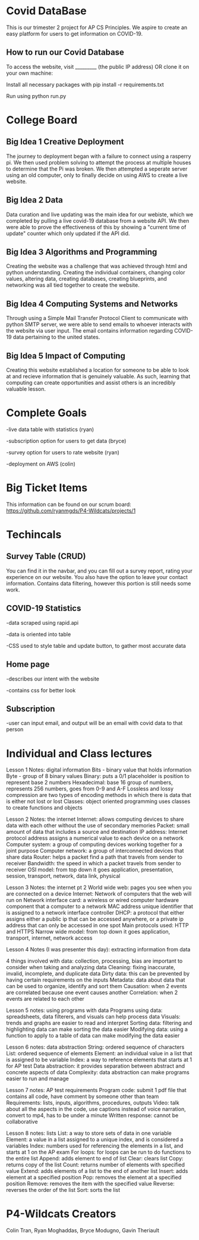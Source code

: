 
# Covid DataBase
This is our trimester 2 project for AP CS Principles. We aspire to create an easy platform for users to get information on COVID-19.

## How to run our Covid Database
To access the website, visit _________ (the public IP address) OR clone it on your own machine:

Install all necessary packages with pip install -r requirements.txt

Run using python run.py

# College Board

## Big Idea 1 Creative Deployment
The journey to deployment began with a failure to connect using a rasperry pi. We then used problem solving to attempt the process at multiple houses to determine that the Pi was broken. We then attempted a seperate server using an old computer, only to finally decide on using AWS to create a live website.

## Big Idea 2 Data
Data curation and live updating was the main idea for our webiste, which we completed by pulling a live covid-19 database from a website API. We then were able to prove the effectiveness of this by showing a "current time of update" counter which only updated if the API did.

## Big Idea 3 Algorithms and Programming
Creating the website was a challenge that was achieved through html and python understanding. Creating the individual containers, changing color values, altering data, creating databases, creating blueprints, and networking was all tied together to create the website.

## Big Idea 4 Computing Systems and Networks
Through using a Simple Mail Transfer Protocol Client to communicate with python SMTP server, we were able to send emails to whoever interacts with the website via user input. The email contains information regarding COVID-19 data pertaining to the united states.

## Big Idea 5 Impact of Computing
Creating this website established a location for someone to be able to look at and recieve information that is genuinely valuable. As such, learning that computing can create opportunities and assist others is an incredibly valuable lesson.

# Complete Goals
-live data table with statistics (ryan)

-subscription option for users to get data (bryce)

-survey option for users to rate website (ryan)

-deployment on AWS (colin)



# Big Ticket Items
This information can be found on our scrum board: https://github.com/ryanmgds/P4-Wildcats/projects/1 



# Techincals

## Survey Table (CRUD)
You can find it in the navbar, and you can fill out a survey report, rating your experience on our website. You also have the option to leave your contact information. Contains data filtering, however this portion is still needs some work.

## COVID-19 Statistics
-data scraped using rapid.api

-data is oriented into table

-CSS used to style table and update button, to gather most accurate data

## Home page
-describes our intent with the website

-contains css for better look

## Subscription
-user can input email, and output will be an email with covid data to that person


# Individual and Class lectures
Lesson 1 Notes: digital information
Bits - binary value that holds information
Byte - group of 8 binary values
Binary: puts a 0/1 placeholder is position to represent base 2 numbers
Hexadecimal: base 16 group of numbers, represents 256 numbers, goes from 0-9 and A-F
Lossless and lossy compression are two types of encoding methods in which there is data that is either not lost or lost
Classes: object oriented programming uses classes to create functions and objects

Lesson 2 Notes: the internet
Internet: allows computing devices to share data with each other without the use of secondary memories
Packet: small amount of data that includes a source and destination
IP address: Internet protocol address assigns a numerical value to each device on a network
Computer system: a group of computing devices working together for a joint purpose
Computer network: a group of interconnected devices that share data
Router: helps a packet find a path that travels from sender to receiver
Bandwidth: the speed in which a packet travels from sender to receiver
OSI model: from top down it goes application, presentation, session, transport, network, data link, physical

Lesson 3 Notes: the internet pt 2
World wide web: pages you see when you are connected on a device
Internet: Network of computers that the web will run on
Network interface card: a wireless or wired computer hardware component that a computer to a network 
MAC address unique identifier that is assigned to a network interface controller
DHCP: a protocol that either assigns either a public ip that can be accessed anywhere, or a private ip address that can only be accessed in one spot
Main protocols used: HTTP and HTTPS 
Narrow wide model: from top down it goes application, transport, internet, network access

Lesson 4 Notes (I was presenter this day): extracting information from data

4 things involved with data: collection, processing, bias are important to consider when taking and analyzing data
Cleaning: fixing inaccurate, invalid, incomplete, and duplicate data
Dirty data: this can be prevented by having certain requirements on the inputs
Metadata: data about data that can be used to organize, identify and sort them
Causation: when 2 events are correlated because one event causes another
Correlation: when 2 events are related to each other 

Lesson 5 notes:  using programs with data
Programs using data: spreadsheets, data filterers, and visuals can help process data
Visuals: trends and graphs are easier to read and interpret 
Sorting data: filtering and highlighting data can make sorting the data easier
Modifying data: using a function to apply to a table of data can make modifying the data easier

Lesson 6 notes: data abstraction
String: ordered sequence of characters
List: ordered sequence of elements
Element: an individual value in a list that is assigned to be variable
Index: a way to reference elements that starts at 1 for AP test
Data abstraction: it provides separation between abstract and concrete aspects of data
Complexity: data abstraction can make programs easier to run and manage

Lesson 7 notes: AP test requirements
Program code: submit 1 pdf file that contains all code, have comment by someone other than team
Requirements: lists, inputs, algorithms, procedures, outputs
Video: talk about all the aspects in the code, use captions instead of voice narration, convert to mp4, has to be under a minute
Written response: cannot be collaborative

Lesson 8 notes: lists
List: a way to store sets of data in one variable
Element: a value in a list assigned to a unique index, and is considered a variables
Index: numbers used for referencing the elements in a list, and starts at 1 on the AP exam
For loops: for loops can be run to do functions to the entire list
Append: adds element to end of list
Clear: clears list
Copy: returns copy of the list
Count: returns number of elements with specified value
Extend: adds elements of a list to the end of another list
Insert: adds element at a specified position
Pop: removes the element at a specified position
Remove: removes the item with the specified value
Reverse: reverses the order of the list
Sort: sorts the list

# P4-Wildcats Creators
Colin Tran, Ryan Moghaddas, Bryce Modugno, Gavin Theriault





